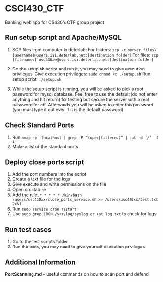 # CSCI430_CTF
Banking web app for CS430's CTF group project

## Run setup script and Apache/MySQL
1. SCP files from computer to deterlab:
For folders: `scp -r server_files\ [username]@users.isi.deterlab.net:[destination folder]` 
For files:
`scp [filenames] usc430aw@users.isi.deterlab.net:[destination folder]`

2. Go the setup.sh script and run it, you may need to give execution privileges.
Give execution privileges: `sudo chmod +x ./setup.sh`
Run setup script: `./setup.sh`

3. While the setup script is running, you will be asked to pick a root password for mysql database. Feel free to use the default (do not enter anything and hit return) for testing but secure the server with a real password for ctf. Afterwards you will be asked to enter this password (you must type it out even if it is the default password)

## Check Standard Ports

1. Run `nmap -p- localhost | grep -E “(open|filtered)” | cut -d ‘/’ -f 1`
2. Make a list of the standard ports.

## Deploy close ports script
1. Add the port numbers into the script
2. Create a text file for the logs
3. Give execute and write permissions on the file
4. Open crontab -e
5. Add the rule: `* * * * * /bin/bash /users/usc430xx/close_ports_service.sh >> /users/usc430xx/test.txt 2>&1`
6. Run `sudo service cron restart`
7. Use `sudo grep CRON /var/log/syslog or cat log.txt` to check for logs



## Run test cases
1. Go to the test scripts folder
2. Run the tests, you may need to give yourself execution privileges

## Additional Information
**PortScanning.md** - useful commands on how to scan port and defend 

